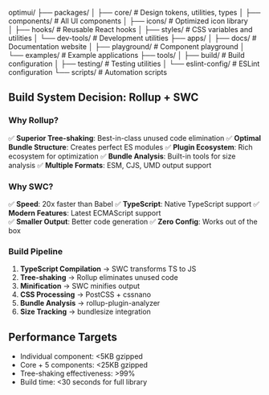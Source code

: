 optimui/
├── packages/
│   ├── core/                 # Design tokens, utilities, types
│   ├── components/           # All UI components
│   ├── icons/               # Optimized icon library  
│   ├── hooks/               # Reusable React hooks
│   ├── styles/              # CSS variables and utilities
│   └── dev-tools/           # Development utilities
├── apps/
│   ├── docs/                # Documentation website
│   ├── playground/          # Component playground
│   └── examples/            # Example applications
├── tools/
│   ├── build/               # Build configuration
│   ├── testing/             # Testing utilities
│   └── eslint-config/       # ESLint configuration
└── scripts/                 # Automation scripts

## Build System Decision: Rollup + SWC

### Why Rollup?
✅ **Superior Tree-shaking**: Best-in-class unused code elimination
✅ **Optimal Bundle Structure**: Creates perfect ES modules
✅ **Plugin Ecosystem**: Rich ecosystem for optimization
✅ **Bundle Analysis**: Built-in tools for size analysis
✅ **Multiple Formats**: ESM, CJS, UMD output support

### Why SWC?
✅ **Speed**: 20x faster than Babel
✅ **TypeScript**: Native TypeScript support
✅ **Modern Features**: Latest ECMAScript support  
✅ **Smaller Output**: Better code generation
✅ **Zero Config**: Works out of the box

### Build Pipeline
1. **TypeScript Compilation** → SWC transforms TS to JS
2. **Tree-shaking** → Rollup eliminates unused code
3. **Minification** → SWC minifies output
4. **CSS Processing** → PostCSS + cssnano
5. **Bundle Analysis** → rollup-plugin-analyzer
6. **Size Tracking** → bundlesize integration

## Performance Targets
- Individual component: <5KB gzipped
- Core + 5 components: <25KB gzipped  
- Tree-shaking effectiveness: >99%
- Build time: <30 seconds for full library